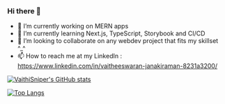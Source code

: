 ### Hi there 👋

- 🔭 I’m currently working on MERN apps
- 🌱 I’m currently learning Next.js, TypeScript, Storybook and CI/CD 
- 👯 I’m looking to collaborate on any webdev project that fits my skillset ^_^
- 📫 How to reach me at my LinkedIn : https://www.linkedin.com/in/vaitheeswaran-janakiraman-8231a3200/

[![VaithiSniper's GitHub stats](https://github-readme-stats.vercel.app/api?username=VaithiSniper&hide=stars&theme=radical)](https://github.com/anuraghazra/github-readme-stats)

[![Top Langs](https://github-readme-stats.vercel.app/api/top-langs/?username=VaithiSniper&layout=compact)](https://github.com/anuraghazra/github-readme-stats)
